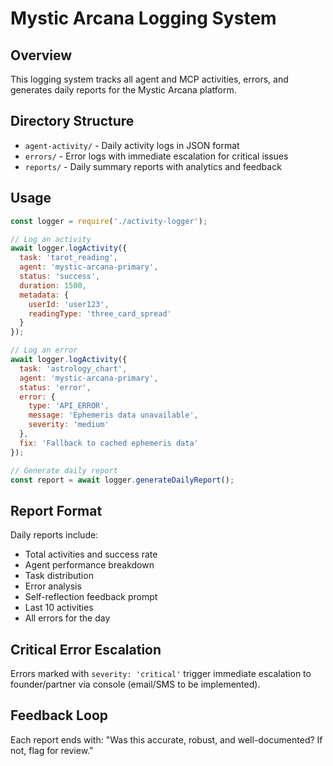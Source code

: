 # Mystic Arcana Logging System

## Overview
This logging system tracks all agent and MCP activities, errors, and generates daily reports for the Mystic Arcana platform.

## Directory Structure
- `agent-activity/` - Daily activity logs in JSON format
- `errors/` - Error logs with immediate escalation for critical issues
- `reports/` - Daily summary reports with analytics and feedback

## Usage

```javascript
const logger = require('./activity-logger');

// Log an activity
await logger.logActivity({
  task: 'tarot_reading',
  agent: 'mystic-arcana-primary',
  status: 'success',
  duration: 1500,
  metadata: {
    userId: 'user123',
    readingType: 'three_card_spread'
  }
});

// Log an error
await logger.logActivity({
  task: 'astrology_chart',
  agent: 'mystic-arcana-primary',
  status: 'error',
  error: {
    type: 'API_ERROR',
    message: 'Ephemeris data unavailable',
    severity: 'medium'
  },
  fix: 'Fallback to cached ephemeris data'
});

// Generate daily report
const report = await logger.generateDailyReport();
```

## Report Format
Daily reports include:
- Total activities and success rate
- Agent performance breakdown
- Task distribution
- Error analysis
- Self-reflection feedback prompt
- Last 10 activities
- All errors for the day

## Critical Error Escalation
Errors marked with `severity: 'critical'` trigger immediate escalation to founder/partner via console (email/SMS to be implemented).

## Feedback Loop
Each report ends with: "Was this accurate, robust, and well-documented? If not, flag for review."